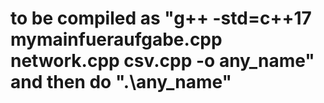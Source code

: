 # to be compiled as "g++ -std=c++17 mymainfueraufgabe.cpp network.cpp csv.cpp -o any_name" and then do ".\any_name"

